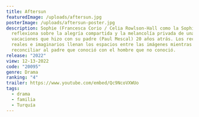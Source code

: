 ```yaml
---
title: Aftersun
featuredImage: /uploads/aftersun.jpg
posterImage: /uploads/aftersun-poster.jpg
description: Sophie (Francesca Corio / Celia Rowlson-Hall como la Sophie adulta)
  reflexiona sobre la alegría compartida y la melancolía privada de unas
  vacaciones que hizo con su padre (Paul Mescal) 20 años atrás. Los recuerdos
  reales e imaginarios llenan los espacios entre las imágenes mientras intenta
  reconciliar al padre que conoció con el hombre que no conoció.
release: "2022"
view: 12-13-2022
code: "20095"
genre: Drama
ranking: "4"
trailer: https://www.youtube.com/embed/Qc9NcoVXWUo
tags:
  - drama
  - familia
  - Turquía
---
```

